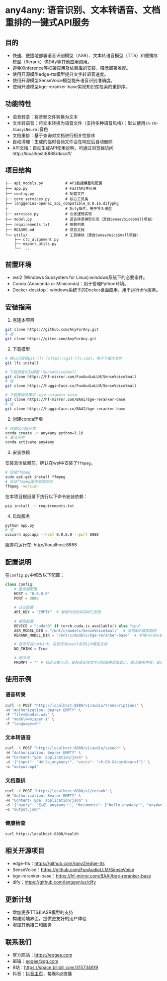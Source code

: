 # any4any: 语音识别、文本转语音、文档重排的一键式API服务

## 目的
- 快速、便捷地部署语音识别模型（ASR）、文本转语音模型（TTS）和重排序模型（Rerank）供Dify等其他应用调用。
- 避免Xinference等框架应用及依赖库的安装，降低部署难度。
- 使用开源模型edge-tts模型提升文字转语音速度。
- 使用开源模型SenseVoice模型提升语音识别准确度。
- 使用开源模型bge-reranker-base实现知识库检索的重排序。

## 功能特性

- 语音转录：将音频文件转换为文本
- 文本转语音：将文本转换为语音文件（支持多种语音风格）：默认使用`zh-CN-XiaoyiNeural`音色
- 文档重排：基于查询对文档进行相关性排序
- 自动清理：生成的临时音频文件会在响应后自动删除
- API文档：自动生成API使用说明，可通过浏览器访问http://localhost:8888/docs#/

## 项目结构

```
├── api_models.py          # API数据模型和配置
├── app.py                 # FastAPI主应用
├── config.py              # 配置文件
├── core_services.py       # 核心工具类
├── langgenius-openai_api_compatible_0.0.16.difypkg
├                          # Dify插件，用于导入模型   
├── services.py            # 业务逻辑实现
├── model.py               # 语音转录模型实现（源自SenseVoiceSmall项目）
├── requirements.txt       # 依赖列表
├── README.md              # 项目文档
└── utils/                 # 工具模块（源自SenseVoiceSmall项目）
    ├── ctc_alignment.py
    ├── export_utils.py
    └── ...
```
## 前置环境
- wsl2 (Windows Subsystem for Linux):windows系统下的必要条件。
- Conda (Anaconda or Miniconda)：用于管理Python环境。
- Docker-desktop：windows系统下的Docker桌面应用，用于运行dify服务。

## 安装指南

1. 克隆本项目
```bash
git clone https://github.com/AnyForAny.git
# 或
git clone https://gitee.com/AnyForAny.git
```
2. 下载模型
```bash
# 确认已安装git-lfs (https://git-lfs.com)，用于下载大文件
git lfs install

# 下载语音识别模型：SenseVoiceSmall
git clone https://hf-mirror.com/FunAudioLLM/SenseVoiceSmall
# 或
git clone https://hugginface.co/FunAudioLLM/SenseVoiceSmall

# 下载重排序模型：bge-reranker-base
git clone https://hf-mirror.com/BAAI/bge-reranker-base
# 或
git clone https://hugginface.co/BAAI/bge-reranker-base
```

2. 创建conda环境
```bash
# 创建conda环境
conda create -n any4any python=3.10
# 激活环境
conda activate any4any
```

3. 安装依赖

安装具体依赖前，确认在wsl中安装了`ffmpeg`。
```bash
# 安装ffmpeg
sudo apt-get install ffmpeg
# 验证ffmpeg是否安装成功
ffmpeg -version
```
在本项目根目录下执行以下命令安装依赖：
```bash
pip install -r requirements.txt
```

4. 启动服务
```bash
python app.py
# 或
uvicorn app:app --host 0.0.0.0 --port 8888
```
服务将运行在: http://localhost:8888

## 配置说明

在`config.py`中修改以下配置：

```python
class Config:
    # 服务器配置
    HOST = "0.0.0.0"
    PORT = 8888
    
    # 认证配置
    API_KEY = "EMPTY"  # 替换为你的实际API密钥
    
    # 模型配置
    DEVICE = "cuda:0" if torch.cuda.is_available() else "cpu"
    ASR_MODEL_DIR = "/mnt/c/models/SenseVoiceSmall"  # 本地ASR模型路径
    RERANK_MODEL_DIR = "/mnt/c/models/bge-reranker-base"  # 本地rerank模型路径

    # 是否开启nothink，目前仅有qwen3系列LLM模型支持
    NO_THINK = True

    # 提示词
    PROMPT = "" # 自定义提示词，会在语音转文字识别结果后面显示，建议使用中文，留空则无内容
```

## 使用示例

### 语音转录
```bash
curl -X POST "http://localhost:8888/v1/audio/transcriptions" \
-H "Authorization: Bearer EMPTY" \
-F "file=@audio.wav" \
-F "model=whisper-1" \
-F "language=zh"
```

### 文本转语音
```bash
curl -X POST "http://localhost:8888/v1/audio/speech" \
-H "Authorization: Bearer EMPTY" \
-H "Content-Type: application/json" \
-d '{"input": "Hello,any4any!", "voice": "zh-CN-XiaoyiNeural"}' \
-o "output.mp3"
```

### 文档重排
```bash
curl -X POST "http://localhost:8888/v1/rerank" \
-H "Authorization: Bearer EMPTY" \
-H "Content-Type: application/json" \
-d '{"query": "你好，any4any！", "documents": ["hello,any4any!", "any4any!", "heello,world!"]}' \
-o "output.json"
```

### 健康检查
```bash
curl http://localhost:8888/health
```

## 相关开源项目

- edge-tts：https://github.com/rany2/edge-tts
- SenseVoice：https://github.com/FunAudioLLM/SenseVoice
- bge-reranker-base：https://hf-mirror.com/BAAI/bge-reranker-base
- dify：https://github.com/langgenius/dify

## 更新计划
- 增加更多TTS和ASR模型的支持
- 构建前端界面，提供更友好的用户体验
- 增加其他接口和服务

## 联系我们
- 官方网站：https://eogee.com
- 邮箱：eogee@qq.com
- B站：https://space.bilibili.com/315734619
- 抖音：[抖音主页](https://www.douyin.com/user/MS4wLjABAAAAdH5__CXhFJtSrDQKNuI_vh4mI4-LdyQ_LPKB4d9gR3gISMC_Ak0ApCjFYy_oxhfC)，每晚8点直播